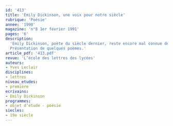 ```yaml
---
id: '413'
title: 'Emily Dickinson, une voix pour notre siècle'
rubrique: 'Poésie'
annee: '1990'
magazine: 'n°8 1er février 1991'
pages: '6'
description: 
  'Emily Dickinson, poète du siècle dernier, reste encore mal connue de nos contemporains. La voix d’une femme étrangère à toute chapelle, à toute école…
  Présentation de quelques poèmes.'
article_pdf: '413.pdf'
revue: 'L’école des lettres des lycées'
auteurs:
- Yves Leclair
disciplines:
- lettres
niveau_etudes:
- première
ecrivains:
- Emily Dickinson
programmes:
- objet d’étude - poésie
siecles:
- 19e siècle
---
```

